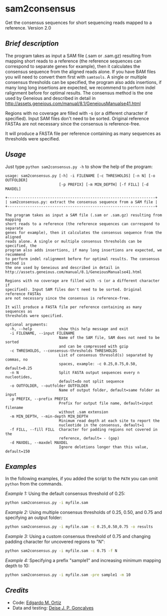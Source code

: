 # sam2consensus
Get the consensus sequences for short sequencing reads mapped to a reference. Version 2.0

## _Brief description_
The program takes as input a SAM file (.sam or .sam.gz) resulting from mapping short reads to a reference (the reference
sequences can correspond to separate genes for example), then it calculates the consensus sequence from the aligned
reads alone. If you have BAM files you will need to convert them first with `samtools`. A single or multiple consensus thresholds can be specified, the program also adds insertions, if many long
long insertions are expected, we recommend to perform indel ralignment before for optimal results. The consensus method
is the one used by Geneious and described in detail in http://assets.geneious.com/manual/8.1/GeneiousManualse41.html

Regions with no coverage are filled with -s (or a different character if specified). Input SAM files don't need to be
sorted. Original reference FASTAs are not necessary since the consensus is reference-free.

It will produce a FASTA file per reference containing as many sequences as thresholds were specified.

## _Usage_
Just type `python sam2consensus.py -h` to show the help of the program:
```
usage: sam2consensus.py [-h] -i FILENAME [-c THRESHOLDS] [-n N] [-o OUTFOLDER]
                        [-p PREFIX] [-m MIN_DEPTH] [-f FILL] [-d MAXDEL]

+------------------------------------------------------------------+
| sam2consensus.py: extract the consensus sequence from a SAM file |
+------------------------------------------------------------------+

The program takes as input a SAM file (.sam or .sam.gz) resulting from mapping
short reads to a reference (the reference sequences can correspond to separate
genes for example), then it calculates the consensus sequence from the aligned
reads alone. A single or multiple consensus thresholds can be specified, the
program also adds insertions, if many long insertions are expected, we recommend
to perform indel ralignment before for optimal results. The consensus method is
the one used by Geneious and described in detail in
http://assets.geneious.com/manual/8.1/GeneiousManualse41.html

Regions with no coverage are filled with -s (or a different character if
specified). Input SAM files don't need to be sorted. Original reference FASTAs
are not necessary since the consensus is reference-free.

It will produce a FASTA file per reference containing as many sequences as
thresholds were specified.

optional arguments:
  -h, --help            show this help message and exit
  -i FILENAME, --input FILENAME
                        Name of the SAM file, SAM does not need to be sorted
                        and can be compressed with gzip
  -c THRESHOLDS, --consensus-thresholds THRESHOLDS
                        List of consensus thresold(s) separated by commas, no
                        spaces, example: -c 0.25,0.75,0.50, default=0.25
  -n N                  Split FASTA output sequences every n nucleotides,
                        default=do not split sequence
  -o OUTFOLDER, --outfolder OUTFOLDER
                        Name of output folder, default=same folder as input
  -p PREFIX, --prefix PREFIX
                        Prefix for output file name, default=input filename
                        without .sam extension
  -m MIN_DEPTH, --min-depth MIN_DEPTH
                        Minimum read depth at each site to report the
                        nucleotide in the consensus, default=1
  -f FILL, --fill FILL  Character for padding regions not covered in the
                        reference, default= - (gap)
  -d MAXDEL, --maxdel MAXDEL
                        Ignore deletions longer than this value, default=150
```

## _Examples_
In the following examples, if you added the script to the `PATH` you can omit `python` from the commands.

_Example 1:_ Using the default consensus threshold of 0.25:
```bash
python sam2consensus.py -i myfile.sam
```

_Example 2:_ Using multiple consensus thresholds of 0.25, 0.50, and 0.75 and specifying an output folder:
```bash
python sam2consensus.py -i myfile.sam -c 0.25,0.50,0.75 -o results
```

_Example 3:_ Using a custom consensus threshold of 0.75 and changing padding character for uncovered regions to "N":
```bash
python sam2consensus.py -i myfile.sam -c 0.75 -f N
```

_Example 4:_ Specifying a prefix "sample1" and increasing minimum mapping depth to 10:
```bash
python sam2consensus.py -i myfile.sam -pre sample1 -m 10
```

## _Credits_
- Code: [Edgardo M. Ortiz](mailto:e.ortiz.v@gmail.com)
- Data and testing: [Deise J. P. Gonçalves](mailto:deisejpg@gmail.com)
